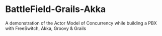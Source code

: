 BattleField-Grails-Akka
=======================

A demonstration of the Actor Model of Concurrency while building a PBX with FreeSwitch, Akka, Groovy & Grails
